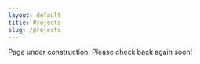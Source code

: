 ```yaml
---
layout: default
title: Projects
slug: /projects
---
```


Page under construction. Please check back again soon! 

<br />

